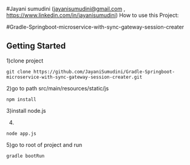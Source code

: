 #Jayani sumudini (jayanisumudini@gmail.com , https://www.linkedin.com/in/jayanisumudini)
How to use this Project:

#Gradle-Springboot-microservice-with-sync-gateway-session-creater

## Getting Started

1)clone project
```
git clone https://github.com/JayaniSumudini/Gradle-Springboot-microservice-with-sync-gateway-session-creater.git
```
2)go to path src/main/resources/static/js
```
npm install
```
3)install node.js

4)
```
node app.js
```

5)go to root of project and run
```
gradle bootRun
```